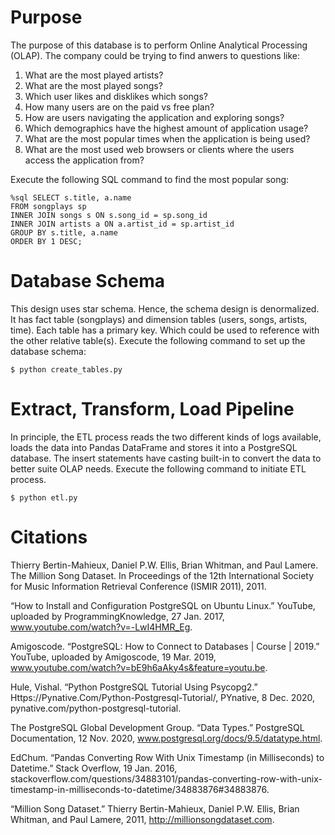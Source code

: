 # Purpose
 
The purpose of this database is to perform Online Analytical Processing (OLAP). The company could be trying to find anwers to questions like:

1. What are the most played artists?
1. What are the most played songs?
1. Which user likes and disklikes which songs?
1. How many users are on the paid vs free plan?
1. How are users navigating the application and exploring songs?
1. Which demographics have the highest amount of application usage?
1. What are the most popular times when the application is being used?
1. What are the most used web browsers or clients where the users access the application from?

Execute the following SQL command to find the most popular song:

    %sql SELECT s.title, a.name
    FROM songplays sp
    INNER JOIN songs s ON s.song_id = sp.song_id
    INNER JOIN artists a ON a.artist_id = sp.artist_id
    GROUP BY s.title, a.name
    ORDER BY 1 DESC;

# Database Schema

This design uses star schema. Hence, the schema design is denormalized. It has fact table (songplays) and dimension tables (users, songs, artists, time). Each table has a primary key. Which could be used to reference with the other relative table(s). Execute the following command to set up the database schema:

    $ python create_tables.py

# Extract, Transform, Load Pipeline

In principle, the ETL process reads the two different kinds of logs available, loads the data into Pandas DataFrame and stores it into a PostgreSQL database. The insert statements have casting built-in to convert the data to better suite OLAP needs. Execute the following command to initiate ETL process.

    $ python etl.py

# Citations

Thierry Bertin-Mahieux, Daniel P.W. Ellis, Brian Whitman, and Paul Lamere. 
The Million Song Dataset. In Proceedings of the 12th International Society
for Music Information Retrieval Conference (ISMIR 2011), 2011.

“How to Install and Configuration PostgreSQL on Ubuntu Linux.” YouTube, uploaded by ProgrammingKnowledge, 27 Jan. 2017, www.youtube.com/watch?v=-LwI4HMR_Eg.

Amigoscode. “PostgreSQL: How to Connect to Databases | Course | 2019.” YouTube, uploaded by Amigoscode, 19 Mar. 2019, www.youtube.com/watch?v=bE9h6aAky4s&feature=youtu.be.

Hule, Vishal. “Python PostgreSQL Tutorial Using Psycopg2.” Https://Pynative.Com/Python-Postgresql-Tutorial/, PYnative, 8 Dec. 2020, pynative.com/python-postgresql-tutorial.

The PostgreSQL Global Development Group. “Data Types.” PostgreSQL Documentation, 12 Nov. 2020, www.postgresql.org/docs/9.5/datatype.html.

EdChum. “Pandas Converting Row With Unix Timestamp (in Milliseconds) to Datetime.” Stack Overflow, 19 Jan. 2016, stackoverflow.com/questions/34883101/pandas-converting-row-with-unix-timestamp-in-milliseconds-to-datetime/34883876#34883876.

“Million Song Dataset.” Thierry Bertin-Mahieux, Daniel P.W. Ellis, Brian Whitman, and Paul Lamere, 2011, http://millionsongdataset.com.